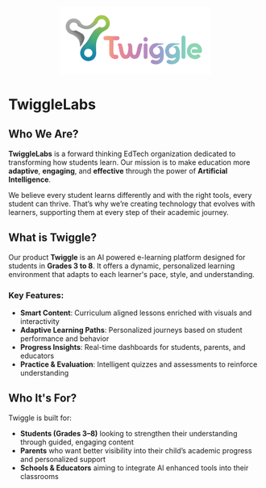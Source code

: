 <p align="center">
  <img src="TwiggleFullLogo.svg" alt="TwiggleLabs Logo" width="300"/>
</p>

# TwiggleLabs

## Who We Are?

**TwiggleLabs** is a forward thinking EdTech organization dedicated to transforming how students learn. Our mission is to make education more **adaptive**, **engaging**, and **effective** through the power of **Artificial Intelligence**.

We believe every student learns differently and with the right tools, every student can thrive. That’s why we’re creating technology that evolves with learners, supporting them at every step of their academic journey.

## What is Twiggle?

Our product **Twiggle** is an AI powered e-learning platform designed for students in **Grades 3 to 8**. It offers a dynamic, personalized learning environment that adapts to each learner's pace, style, and understanding.

### Key Features:
-  **Smart Content**: Curriculum aligned lessons enriched with visuals and interactivity
-  **Adaptive Learning Paths**: Personalized journeys based on student performance and behavior
-  **Progress Insights**: Real-time dashboards for students, parents, and educators
-  **Practice & Evaluation**: Intelligent quizzes and assessments to reinforce understanding

## Who It's For?

Twiggle is built for:

- **Students (Grades 3–8)** looking to strengthen their understanding through guided, engaging content
- **Parents** who want better visibility into their child’s academic progress and personalized support
- **Schools & Educators** aiming to integrate AI enhanced tools into their classrooms

